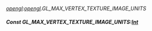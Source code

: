 _[opengl](../../modules/opengl/opengl-module.md):[opengl](../../modules/opengl/opengl-module.md).GL\_MAX\_VERTEX\_TEXTURE\_IMAGE\_UNITS_
##### Const GL\_MAX\_VERTEX\_TEXTURE\_IMAGE\_UNITS:[Int](../../modules/wonkey/wonkey-types-int.md)
